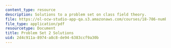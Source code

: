 ```yaml
---
content_type: resource
description: Solutions to a problem set on class field theory.
file: https://ol-ocw-studio-app-qa.s3.amazonaws.com/courses/18-786-number-theory-ii-class-field-theory-spring-2016/2d4c911a8974a8c8de946383ccf9a30b_MIT18_786S16_pset2_sol.pdf
file_type: application/pdf
resourcetype: Document
title: Problem Set 2 Solutions
uid: 2d4c911a-8974-a8c8-de94-6383ccf9a30b
---
```

